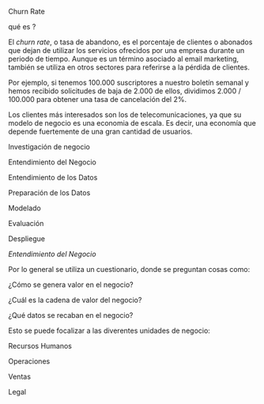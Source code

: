 Churn Rate

qué es ?

El *churn rate*, o tasa de abandono, es el porcentaje de clientes o abonados que dejan de utilizar los servicios ofrecidos por una empresa durante un periodo de tiempo. Aunque es un término asociado al email marketing, también se utiliza en otros sectores para referirse a la pérdida de clientes.

Por ejemplo, si tenemos 100.000 suscriptores a nuestro boletín semanal y hemos recibido solicitudes de baja de 2.000 de ellos, dividimos 2.000 / 100.000 para obtener una tasa de cancelación del 2%.

Los clientes más interesados son los de telecomunicaciones, ya que su modelo de negocio es una economia de escala. Es decir, una economía que depende fuertemente de una gran cantidad de usuarios.

Investigación de negocio

Entendimiento del Negocio

Entendimiento de los Datos

Preparación de los Datos

Modelado

Evaluación

Despliegue

*Entendimiento del Negocio*

Por lo general se utiliza un cuestionario, donde se preguntan cosas como:

¿Cómo se genera valor en el negocio?

¿Cuál es la cadena de valor del negocio?

¿Qué datos se recaban en el negocio?

Esto se puede focalizar a las diverentes unidades de negocio:

Recursos Humanos

Operaciones

Ventas

Legal
